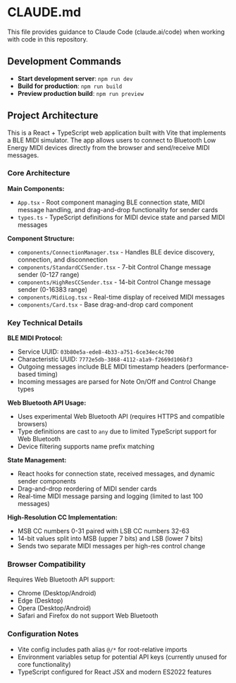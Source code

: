 # CLAUDE.md

This file provides guidance to Claude Code (claude.ai/code) when working with code in this repository.

## Development Commands

- **Start development server**: `npm run dev`
- **Build for production**: `npm run build`
- **Preview production build**: `npm run preview`

## Project Architecture

This is a React + TypeScript web application built with Vite that implements a BLE MIDI simulator. The app allows users to connect to Bluetooth Low Energy MIDI devices directly from the browser and send/receive MIDI messages.

### Core Architecture

**Main Components:**
- `App.tsx` - Root component managing BLE connection state, MIDI message handling, and drag-and-drop functionality for sender cards
- `types.ts` - TypeScript definitions for MIDI device state and parsed MIDI messages

**Component Structure:**
- `components/ConnectionManager.tsx` - Handles BLE device discovery, connection, and disconnection
- `components/StandardCCSender.tsx` - 7-bit Control Change message sender (0-127 range)
- `components/HighResCCSender.tsx` - 14-bit Control Change message sender (0-16383 range)
- `components/MidiLog.tsx` - Real-time display of received MIDI messages
- `components/Card.tsx` - Base drag-and-drop card component

### Key Technical Details

**BLE MIDI Protocol:**
- Service UUID: `03b80e5a-ede8-4b33-a751-6ce34ec4c700`
- Characteristic UUID: `7772e5db-3868-4112-a1a9-f2669d106bf3`
- Outgoing messages include BLE MIDI timestamp headers (performance-based timing)
- Incoming messages are parsed for Note On/Off and Control Change types

**Web Bluetooth API Usage:**
- Uses experimental Web Bluetooth API (requires HTTPS and compatible browsers)
- Type definitions are cast to `any` due to limited TypeScript support for Web Bluetooth
- Device filtering supports name prefix matching

**State Management:**
- React hooks for connection state, received messages, and dynamic sender components
- Drag-and-drop reordering of MIDI sender cards
- Real-time MIDI message parsing and logging (limited to last 100 messages)

**High-Resolution CC Implementation:**
- MSB CC numbers 0-31 paired with LSB CC numbers 32-63
- 14-bit values split into MSB (upper 7 bits) and LSB (lower 7 bits)
- Sends two separate MIDI messages per high-res control change

### Browser Compatibility

Requires Web Bluetooth API support:
- Chrome (Desktop/Android)
- Edge (Desktop)
- Opera (Desktop/Android)
- Safari and Firefox do not support Web Bluetooth

### Configuration Notes

- Vite config includes path alias `@/*` for root-relative imports
- Environment variables setup for potential API keys (currently unused for core functionality)
- TypeScript configured for React JSX and modern ES2022 features